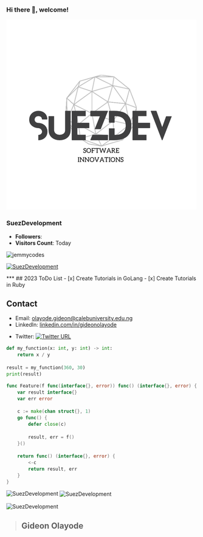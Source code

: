

### Hi there 👋, welcome!


![Success Alaska Development](/76E2255F-BB27-43D9-A432-825851F46496.png)

### **SuezDevelopment** 
- **Followers**: <span id="followers"></span>
- **Visitors Count**: Today<span id="followers"></span>

<p align="left"> <img src="https://komarev.com/ghpvc/?username=SuezDevelopment&label=Profile%20views&color=0e75b6&style=flat" alt="jemmycodes" /> </p>

<p align="left"> <a href="https://github.com/ryo-ma/github-profile-trophy"><img src="https://github-profile-trophy.vercel.app/?username=SuezDevelopment" alt="SuezDevelopment" /></a> </p>
***
## 2023 ToDo List 
- [x] Create Tutorials in GoLang
- [x] Create Tutorials in Ruby

## Contact

- Email: [olayode.gideon@calebuniversity.edu.ng](mailto:olayode.gideon@calebuniversity.edu.ng)
- LinkedIn: [linkedin.com/in/gideonolayode](https://www.linkedin.com/in/gideonolayode/)

[1.2]: http://i.imgur.com/wWzX9uB.png
- Twitter: [![Twitter URL](https://img.shields.io/twitter/url/https/twitter.com/giddy1billion.svg?style=social&label=Follow%20%40giddy1billion)](https://twitter.com/giddy1billion)


```python
def my_function(x: int, y: int) -> int:
    return x / y

result = my_function(360, 30)
print(result) 

```



```go
func Feature(f func(interface{}, error)) func() (interface{}, error) {
	var result interface{}
	var err error

	c := make(chan struct{}, 1)
	go func() {
		defer close(c)

		result, err = f()
	}()

	return func() (interface{}, error) {
		<-c
		return result, err
	}
}

```


<p><img align="left" src="https://github-readme-stats.vercel.app/api/top-langs?username=SuezDevelopment&show_icons=true&locale=en&layout=compact" alt="SuezDevelopment" /></p>

<p>&nbsp;<img align="center" src="https://github-readme-stats.vercel.app/api?username=SuezDevelopment&show_icons=true&locale=en" alt="SuezDevelopment" /></p>

<p><img align="center" src="https://github-readme-streak-stats.herokuapp.com/?user=SuezDevelopment&" alt="SuezDevelopment" /></p>


>## Gideon Olayode
